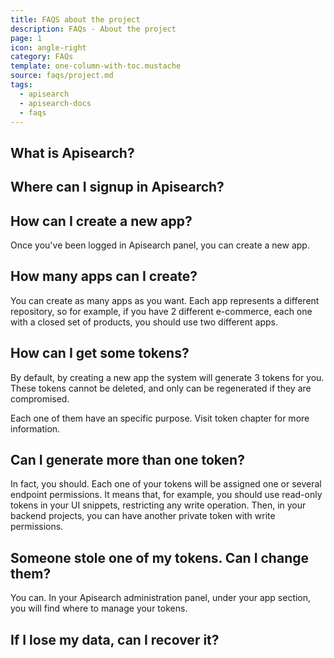 ```yaml
---
title: FAQS about the project
description: FAQs - About the project
page: 1
icon: angle-right
category: FAQs
template: one-column-with-toc.mustache
source: faqs/project.md
tags:
  - apisearch
  - apisearch-docs
  - faqs
---
```


## What is Apisearch?

## Where can I signup in Apisearch?

## How can I create a new app?

Once you've been logged in Apisearch panel, you can create a new app.

## How many apps can I create?

You can create as many apps as you want. Each app represents a different
repository, so for example, if you have 2 different e-commerce, each one with
a closed set of products, you should use two different apps.

## How can I get some tokens?

By default, by creating a new app the system will generate 3 tokens for you.
These tokens cannot be deleted, and only can be regenerated if they are
compromised.

Each one of them have an specific purpose. Visit token chapter for more
information.

## Can I generate more than one token?

In fact, you should. Each one of your tokens will be assigned one or several
endpoint permissions. It means that, for example, you should use read-only
tokens in your UI snippets, restricting any write operation. Then, in your
backend projects, you can have another private token with write permissions.

## Someone stole one of my tokens. Can I change them?

You can. In your Apisearch administration panel, under your app section, you
will find where to manage your tokens.

## If I lose my data, can I recover it?